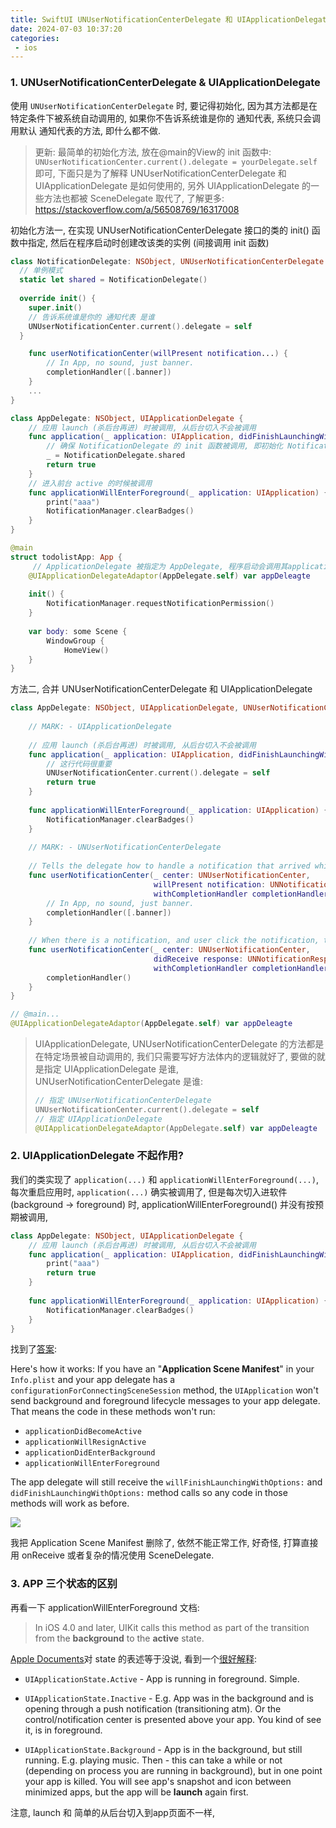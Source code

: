 ```yaml
---
title: SwiftUI UNUserNotificationCenterDelegate 和 UIApplicationDelegate 协议
date: 2024-07-03 10:37:20
categories:
 - ios
---
```


### 1. UNUserNotificationCenterDelegate & UIApplicationDelegate

使用 `UNUserNotificationCenterDelegate` 时, 要记得初始化, 因为其方法都是在特定条件下被系统自动调用的, 如果你不告诉系统谁是你的 通知代表, 系统只会调用默认 通知代表的方法, 即什么都不做. 

> 更新: 最简单的初始化方法, 放在@main的View的 init 函数中: `UNUserNotificationCenter.current().delegate = yourDelegate.self` 即可, 下面只是为了解释 UNUserNotificationCenterDelegate 和 UIApplicationDelegate 是如何使用的, 另外 UIApplicationDelegate 的一些方法也都被 SceneDelegate 取代了, 了解更多: https://stackoverflow.com/a/56508769/16317008

初始化方法一, 在实现 UNUserNotificationCenterDelegate 接口的类的 init() 函数中指定, 然后在程序启动时创建改该类的实例 (间接调用 init 函数)

```swift
class NotificationDelegate: NSObject, UNUserNotificationCenterDelegate {
  // 单例模式
  static let shared = NotificationDelegate()
  
  override init() {
    super.init()
    // 告诉系统谁是你的 通知代表 是谁
    UNUserNotificationCenter.current().delegate = self
  }

    func userNotificationCenter(willPresent notification...) {
        // In App, no sound, just banner.
        completionHandler([.banner])
    }
    ...
}

class AppDelegate: NSObject, UIApplicationDelegate {
    // 应用 launch (杀后台再进) 时被调用, 从后台切入不会被调用
    func application(_ application: UIApplication, didFinishLaunchingWithOptions launchOptions: [UIApplication.LaunchOptionsKey : Any]? = nil) -> Bool {
        // 确保 NotificationDelegate 的 init 函数被调用, 即初始化 NotificationDelegate.shared
        _ = NotificationDelegate.shared
        return true
    }
    // 进入前台 active 的时候被调用
    func applicationWillEnterForeground(_ application: UIApplication) {
        print("aaa")
        NotificationManager.clearBadges()
    }
}

@main
struct todolistApp: App {
     // ApplicationDelegate 被指定为 AppDelegate, 程序启动会调用其application(...) 函数, 也就会初始化 NotificationDelegate.shared
    @UIApplicationDelegateAdaptor(AppDelegate.self) var appDeleagte
    
    init() {
        NotificationManager.requestNotificationPermission()
    }
    
    var body: some Scene {
        WindowGroup {
            HomeView()
    }
}
```

方法二, 合并  UNUserNotificationCenterDelegate 和 UIApplicationDelegate 

```swift
class AppDelegate: NSObject, UIApplicationDelegate, UNUserNotificationCenterDelegate {
    
    // MARK: - UIApplicationDelegate
    
    // 应用 launch (杀后台再进) 时被调用, 从后台切入不会被调用
    func application(_ application: UIApplication, didFinishLaunchingWithOptions launchOptions: [UIApplication.LaunchOptionsKey : Any]? = nil) -> Bool {
        // 这行代码很重要
        UNUserNotificationCenter.current().delegate = self
        return true
    }
    
    func applicationWillEnterForeground(_ application: UIApplication) {
        NotificationManager.clearBadges()
    }
    
    // MARK: - UNUserNotificationCenterDelegate
    
    // Tells the delegate how to handle a notification that arrived while the app was running in the foreground.
    func userNotificationCenter(_ center: UNUserNotificationCenter,
                                willPresent notification: UNNotification,
                                withCompletionHandler completionHandler: @escaping (UNNotificationPresentationOptions) -> Void) {
        // In App, no sound, just banner.
        completionHandler([.banner])
    }
    
    // When there is a notification, and user click the notification, this function will be called.
    func userNotificationCenter(_ center: UNUserNotificationCenter,
                                didReceive response: UNNotificationResponse,
                                withCompletionHandler completionHandler: @escaping () -> Void) {
        completionHandler()
    }
}

// @main...
@UIApplicationDelegateAdaptor(AppDelegate.self) var appDeleagte
```

> UIApplicationDelegate,  UNUserNotificationCenterDelegate 的方法都是在特定场景被自动调用的, 我们只需要写好方法体内的逻辑就好了, 要做的就是指定 UIApplicationDelegate 是谁, UNUserNotificationCenterDelegate  是谁:
>
> ```swift
> // 指定 UNUserNotificationCenterDelegate 
> UNUserNotificationCenter.current().delegate = self
> // 指定 UIApplicationDelegate
> @UIApplicationDelegateAdaptor(AppDelegate.self) var appDeleagte
> ```

### 2. UIApplicationDelegate 不起作用?

我们的类实现了  `application(...)` 和 `applicationWillEnterForeground(...)`, 每次重启应用时, `application(...)` 确实被调用了, 但是每次切入进软件 (background -> foreground) 时,  applicationWillEnterForeground() 并没有按预期被调用, 

```swift
class AppDelegate: NSObject, UIApplicationDelegate {
    // 应用 launch (杀后台再进) 时被调用, 从后台切入不会被调用
    func application(_ application: UIApplication, didFinishLaunchingWithOptions launchOptions: [UIApplication.LaunchOptionsKey : Any]? = nil) -> Bool {
        print("aaa")
        return true
    }
    
    func applicationWillEnterForeground(_ application: UIApplication) {
        NotificationManager.clearBadges()
    }
}
```

找到了[答案](https://stackoverflow.com/a/56508769/16317008):

Here's how it works: If you have an "**Application Scene Manifest**" in your `Info.plist` and your app delegate has a `configurationForConnectingSceneSession` method, the `UIApplication` won't send background and foreground lifecycle messages to your app delegate. That means the code in these methods won't run:

- `applicationDidBecomeActive`
- `applicationWillResignActive`
- `applicationDidEnterBackground`
- `applicationWillEnterForeground`

The app delegate will still receive the `willFinishLaunchingWithOptions:` and `didFinishLaunchingWithOptions:` method calls so any code in those methods will work as before.

![](https://pub-2a6758f3b2d64ef5bb71ba1601101d35.r2.dev/blogs/2024/07/27b6cf8dbd446ef169f0d7ced56bbb5d.jpg)

我把 Application Scene Manifest 删除了, 依然不能正常工作, 好奇怪, 打算直接用 onReceive 或者复杂的情况使用 SceneDelegate. 

### 3. APP 三个状态的区别

再看一下 applicationWillEnterForeground 文档:

> In iOS 4.0 and later, UIKit calls this method as part of the transition from the **background** to the **active** state.

[Apple Documents](https://developer.apple.com/documentation/uikit/uiapplication/state/)对 state 的表述等于没说, 看到一个[很好解释](https://stackoverflow.com/a/40001368/16317008):

- `UIApplicationState.Active` - App is running in foreground. Simple.

- `UIApplicationState.Inactive` - E.g. App was in the background and is opening through a push notification (transitioning atm). Or the control/notification center is presented above your app. You kind of see it, is in foreground.

- `UIApplicationState.Background` - App is in the background, but still running. E.g. playing music. Then - this can take a while or not (depending on process you are running in background), but in one point your app is killed. You will see app's snapshot and icon between minimized apps, but the app will be **launch** again first.

注意, launch 和 简单的从后台切入到app页面不一样, 

